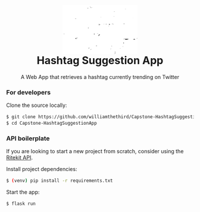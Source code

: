 <p align="center" style="margin-bottom: 0px !important;">
  <img width="200" src="static/hashtagresizewhite.png" alt="Hashtag Suggestion App" align="center">
</p>
<h1 align="center" style="margin-top: 0px;">Hashtag Suggestion App</h1>

<p align="center" >A Web App that retrieves a hashtag currently trending on Twitter</p>

<div align="center" >

<div align="left">


### For developers
Clone the source locally:

```sh
$ git clone https://github.com/williamthethird/Capstone-HashtagSuggestionApp.git
$ cd Capstone-HashtagSuggestionApp
```


### API boilerplate

If you are looking to start a new project from scratch, consider using the [Ritekit API](https://ritekit.com/api-demo/trending-hashtags).



Install project dependencies:

```sh
$ (venv) pip install -r requirements.txt
```
Start the app:

```sh
$ flask run
```

